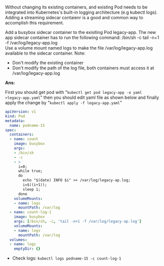 Without changing its existing containers, and existing Pod needs to be integrated into Kubernetes's built-in logging architecture (e.g kubectl logs). Adding a streaming sidecar contaienr is a good and common way to accomplish this requirement. <br>

Add a busybox sidecar container to the exisiting Pod legacy-app. The new app sidecar container has to run the following command: /bin/sh -c tail -n+1 -f /var/log/legacy-app.log <br>
Use a volume mount named logs to make the file /var/log/legacy-app.log available to the sidecar container. Note:

* Don't modify the existing container
* Don't modify the path of the log file, both containers must access it at /var/log/legacy-app.log

**Ans:**

First you should get pod with "`kubectl get pod legacy-app -o yaml >legacy-app.yaml`" then you should edit yaml file as shown below and finally apply the change by "`kubectl apply -f legacy-app.yaml`"
```YAML
apiVersion: v1
kind: Pod
metadata:
  name: podname-15
spec:
  containers:
  - name: count
    image: busybox
    args:
    - /bin/sh
    - -c
    - >
      i=0;
      while true;
      do
        echo "$(date) INFO $i" >> /var/log/legacy-ap.log;
        i=$((i+1));
        sleep 1;
      done
    volumeMounts:
    - name: logs
      mountPath: /var/log
  - name: count-log-1
    image: busybox
    args: [/bin/sh, -c, 'tail -n+1 -f /var/log/legacy-ap.log']
    volumeMounts:
    - name: logs
      mountPath: /var/log
  volumes:
  - name: logs
    emptyDir: {}
```
* Check logs: `kubectl logs podname-15 -c count-log-1`
